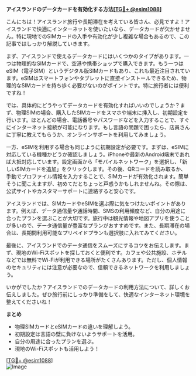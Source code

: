 **アイスランドのデータカードを有効化する方法[[TG💪+ @esim1088](https://t.me/s/esim1088)]**

こんにちは！アイスランド旅行や長期滞在を考えている皆さん、必見ですよ！アイスランドで快適にインターネットを使いたいなら、データカードが欠かせません。特に現地でのSIMカードの入手や有効化が少し複雑な場合もあるので、この記事ではしっかり解説していきます。

まず、アイスランドで使えるデータカードにはいくつかのタイプがあります。一つは物理的なSIMカードで、空港や携帯ショップで購入できます。もう一つはeSIM（電子SIM）というデジタル版SIMカードもあり、これも最近注目されています。eSIMはスマートフォンやタブレットに直接インストールできるため、物理的なSIMカードを持ち歩く必要がないのがポイントです。特に旅行者には便利ですね！

では、具体的にどうやってデータカードを有効化すればいいのでしょうか？まず、物理SIMの場合、購入したSIMカードをスマホや端末に挿入し、初期設定を行います。ほとんどの場合、電話番号やパスワードなどを入力することで、すぐにインターネット接続が可能になります。もし言語の問題で困ったら、店員さんに丁寧に教えてもらうか、オンラインサポートを利用してみましょう。

一方、eSIMを利用する場合も同じように初期設定が必要です。まずは、eSIMに対応している機種かどうか確認しましょう。iPhoneや最新のAndroid端末であれば大抵対応しています。設定画面から「モバイルネットワーク」を選択し、「新しいSIMカードを追加」をクリックします。その後、QRコードを読み取るか、手動でプロファイル情報を入力することで、SIMカードが有効化されます。簡単そうに聞こえますが、初めてだとちょっと戸惑うかもしれませんね。その際は、公式サイトやカスタマーサポートに連絡すると安心です。

アイスランドでは、SIMカードやeSIMを選ぶ際に気をつけたいポイントがあります。例えば、データ通信量や通話時間、SMSの利用頻度など、自分の用途に合ったプランを選ぶことが大切です。旅行中は観光情報や地図アプリを使うことが多いので、データ通信量が豊富なプランがおすすめです。また、長期滞在の場合は、長期間利用可能なプリペイドプランも選択肢に入れてみてください。

最後に、アイスランドでのデータ通信をスムーズにするコツをお伝えします。まず、現地のWi-Fiスポットを探しておくと便利です。カフェや公共施設、ホテルなどでは無料でWi-Fiが利用できる場所がたくさんあります。ただし、個人情報のセキュリティには注意が必要なので、信頼できるネットワークを利用しましょう。

いかがでしたか？アイスランドでのデータカードの利用方法について、詳しくお伝えしました。ぜひ旅行前にしっかり準備をして、快適なインターネット環境を整えてくださいね！

**まとめ**
- 物理SIMカードとeSIMカードの違いを理解しよう。
- 初期設定は言語の壁に負けないようサポートを活用。
- 自分の用途に合ったプランを選ぶ。
- 現地のWi-Fiスポットも活用しよう！

[[TG💪+ @esim1088](https://t.me/s/esim1088)]  
![Image](https://i.postimg.cc/Y0z9fWf4/image.png)